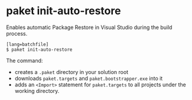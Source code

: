 # paket init-auto-restore
Enables automatic Package Restore in Visual Studio during the build process. 

    [lang=batchfile]
    $ paket init-auto-restore

The command:

  - creates a `.paket` directory in your solution root
  - downloads `paket.targets` and `paket.bootstrapper.exe` into it
  - adds an `<Import>` statement for `paket.targets` to all projects under the working directory.